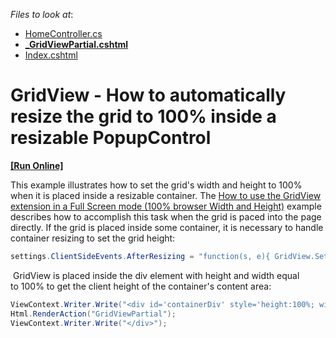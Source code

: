 <!-- default file list -->
*Files to look at*:

* [HomeController.cs](./CS/GridView/Controllers/HomeController.cs)
* **[_GridViewPartial.cshtml](./CS/GridView/Views/Home/_GridViewPartial.cshtml)**
* [Index.cshtml](./CS/GridView/Views/Home/Index.cshtml)
<!-- default file list end -->
# GridView - How to automatically resize the grid to 100% inside a resizable PopupControl
<!-- run online -->
**[[Run Online]](https://codecentral.devexpress.com/100)**
<!-- run online end -->


<p>This example illustrates how to set the grid's width and height to 100% when it is placed inside a resizable container. The <a href="https://www.devexpress.com/Support/Center/p/E3958">How to use the GridView extension in a Full Screen mode (100% browser Width and Height)</a> example describes how to accomplish this task when the grid is paced into the page directly. If the grid is placed inside some container, it is necessary to handle container resizing to set the grid height:</p>


```cs
settings.ClientSideEvents.AfterResizing = "function(s, e){ GridView.SetHeight(document.getElementById('containerDiv').clientHeight); }";

```


<p> GridView is placed inside the div element with height and width equal to 100% to get the client height of the container's content area:</p>


```cs
ViewContext.Writer.Write("<div id='containerDiv' style='height:100%; widht:100%'>");
Html.RenderAction("GridViewPartial");
ViewContext.Writer.Write("</div>");
```



<br/>


